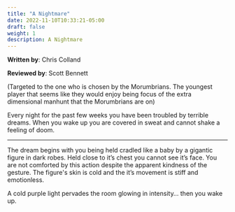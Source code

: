 ```yaml
---
title: "A Nightmare"
date: 2022-11-10T10:33:21-05:00
draft: false
weight: 1
description: A Nightmare
---
```


**Written by**: Chris Colland

**Reviewed by**: Scott Bennett

(Targeted to the one who is chosen by the Morumbrians. The youngest player that seems like they would enjoy being focus of the extra dimensional manhunt that the Morumbrians are on) 

Every night for the past few weeks you have been troubled by terrible dreams. When you wake up you are covered in sweat and cannot shake a feeling of doom.

---

The dream begins with you being held cradled like a baby by a gigantic figure in dark robes. Held close to it’s chest you cannot see it’s face. You are not comforted by this action despite the apparent kindness of the gesture. The figure's skin is cold and the it’s movement is stiff and emotionless. 

A cold purple light pervades the room glowing in intensity… then you wake up. 
